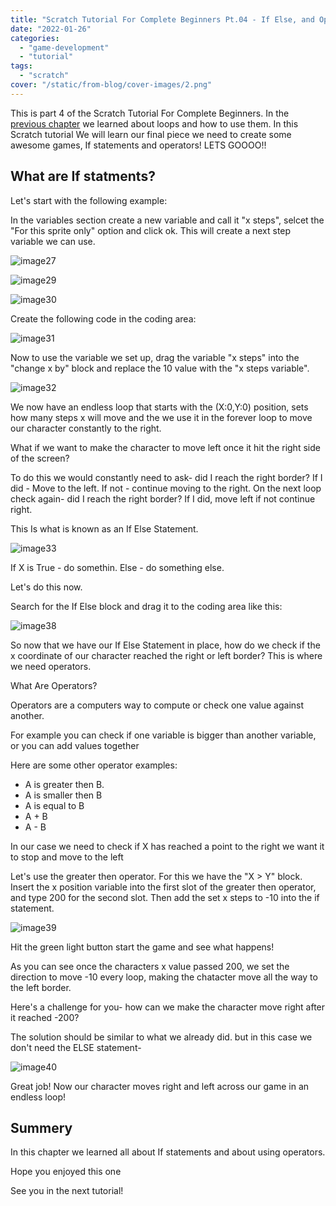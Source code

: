 ```yaml
---
title: "Scratch Tutorial For Complete Beginners Pt.04 - If Else, and Operators"
date: "2022-01-26"
categories: 
  - "game-development"
  - "tutorial"
tags: 
  - "scratch"
cover: "/static/from-blog/cover-images/2.png"
---
```


This is part 4 of the Scratch Tutorial For Complete Beginners. In the [previous chapter](/posts/scratch-tutorial-for-complete-beginners-pt-03-the-game-loop/) we learned about loops and how to use them. In this Scratch tutorial We will learn our final piece we need to create some awesome games, If statements and operators! LETS GOOOO!!

## What are If statments?

Let's start with the following example:

In the variables section create a new variable and call it "x steps", selcet the "For this sprite only" option and click ok. This will create a next step variable we can use.

![image27](/static/from-blog/2022/01/2022-01-26-scratch-tutorial-for-complete-beginners-part4/images/image-27.png)

![image29](/static/from-blog/2022/01/2022-01-26-scratch-tutorial-for-complete-beginners-part4/images/image-29.png)

![image30](/static/from-blog/2022/01/2022-01-26-scratch-tutorial-for-complete-beginners-part4/images/image-30.png)

Create the following code in the coding area:

![image31](/static/from-blog/2022/01/2022-01-26-scratch-tutorial-for-complete-beginners-part4/images/image-31.png)

Now to use the variable we set up, drag the variable "x steps" into the "change x by" block and replace the 10 value with the "x steps variable".

![image32](/static/from-blog/2022/01/2022-01-26-scratch-tutorial-for-complete-beginners-part4/images/image-32.png)

We now have an endless loop that starts with the (X:0,Y:0) position, sets how many steps x will move and the we use it in the forever loop to move our character constantly to the right.

What if we want to make the character to move left once it hit the right side of the screen?

To do this we would constantly need to ask- did I reach the right border? If I did - Move to the left. If not - continue moving to the right. On the next loop check again- did I reach the right border? If I did, move left if not continue right.

This Is what is known as an If Else Statement.

![image33](/static/from-blog/2022/01/2022-01-26-scratch-tutorial-for-complete-beginners-part4/images/image-33.png)

If X is True - do somethin. Else - do something else.

Let's do this now.

Search for the If Else block and drag it to the coding area like this:

![image38](/static/from-blog/2022/01/2022-01-26-scratch-tutorial-for-complete-beginners-part4/images/image-38.png)

So now that we have our If Else Statement in place, how do we check if the x coordinate of our character reached the right or left border? This is where we need operators.

What Are Operators?

Operators are a computers way to compute or check one value against another.

For example you can check if one variable is bigger than another variable, or you can add values together

Here are some other operator examples:

- A is greater then B.
- A is smaller then B
- A is equal to B
- A + B
- A - B

In our case we need to check if X has reached a point to the right we want it to stop and move to the left

Let's use the greater then operator. For this we have the "X > Y" block. Insert the x position variable into the first slot of the greater then operator, and type 200 for the second slot. Then add the set x steps to -10 into the if statement.

![image39](/static/from-blog/2022/01/2022-01-26-scratch-tutorial-for-complete-beginners-part4/images/image-39.png)

Hit the green light button start the game and see what happens!

As you can see once the characters x value passed 200, we set the direction to move -10 every loop, making the chatacter move all the way to the left border.

Here's a challenge for you- how can we make the character move right after it reached -200?

The solution should be similar to what we already did. but in this case we don't need the ELSE statement-

![image40](/static/from-blog/2022/01/2022-01-26-scratch-tutorial-for-complete-beginners-part4/images/image-40.png)

Great job! Now our character moves right and left across our game in an endless loop!

## Summery

In this chapter we learned all about If statements and about using operators.

Hope you enjoyed this one

See you in the next tutorial!
